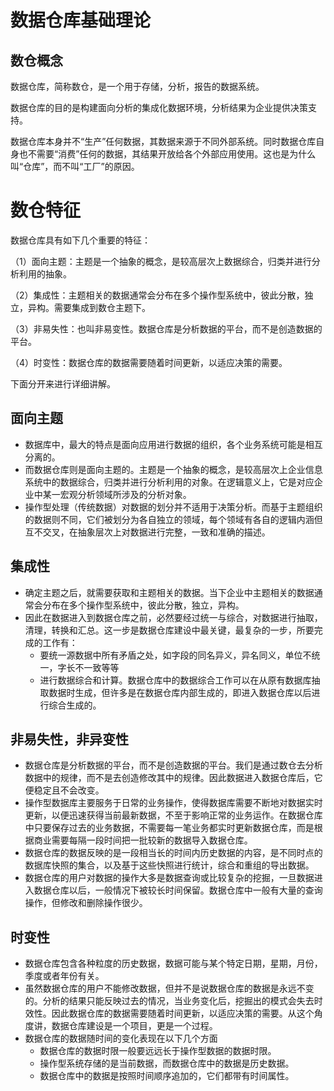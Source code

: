 # 数据仓库基础理论

## 数仓概念

数据仓库，简称数仓，是一个用于存储，分析，报告的数据系统。

数据仓库的目的是构建面向分析的集成化数据环境，分析结果为企业提供决策支持。

数据仓库本身并不“生产”任何数据，其数据来源于不同外部系统。同时数据仓库自身也不需要“消费”任何的数据，其结果开放给各个外部应用使用。这也是为什么叫“仓库”，而不叫“工厂”的原因。

# 数仓特征

数据仓库具有如下几个重要的特征：

（1）面向主题：主题是一个抽象的概念，是较高层次上数据综合，归类并进行分析利用的抽象。

（2）集成性：主题相关的数据通常会分布在多个操作型系统中，彼此分散，独立，异构。需要集成到数仓主题下。

（3）非易失性：也叫非易变性。数据仓库是分析数据的平台，而不是创造数据的平台。

（4）时变性：数据仓库的数据需要随着时间更新，以适应决策的需要。

下面分开来进行详细讲解。

## 面向主题

* 数据库中，最大的特点是面向应用进行数据的组织，各个业务系统可能是相互分离的。
* 而数据仓库则是面向主题的。主题是一个抽象的概念，是较高层次上企业信息系统中的数据综合，归类并进行分析利用的对象。在逻辑意义上，它是对应企业中某一宏观分析领域所涉及的分析对象。
* 操作型处理（传统数据）对数据的划分并不适用于决策分析。而基于主题组织的数据则不同，它们被划分为各自独立的领域，每个领域有各自的逻辑内涵但互不交叉，在抽象层次上对数据进行完整，一致和准确的描述。

## 集成性

* 确定主题之后，就需要获取和主题相关的数据。当下企业中主题相关的数据通常会分布在多个操作型系统中，彼此分散，独立，异构。
* 因此在数据进入到数据仓库之前，必然要经过统一与综合，对数据进行抽取，清理，转换和汇总。这一步是数据仓库建设中最关键，最复杂的一步，所要完成的工作有：
  * 要统一源数据中所有矛盾之处，如字段的同名异义，异名同义，单位不统一，字长不一致等等
  * 进行数据综合和计算。数据仓库中的数据综合工作可以在从原有数据库抽取数据时生成，但许多是在数据仓库内部生成的，即进入数据仓库以后进行综合生成的。

## 非易失性，非异变性

* 数据仓库是分析数据的平台，而不是创造数据的平台。我们是通过数仓去分析数据中的规律，而不是去创造修改其中的规律。因此数据进入数据仓库后，它便稳定且不会改变。
* 操作型数据库主要服务于日常的业务操作，使得数据库需要不断地对数据实时更新，以便迅速获得当前最新数据，不至于影响正常的业务运作。在数据仓库中只要保存过去的业务数据，不需要每一笔业务都实时更新数据仓库，而是根据商业需要每隔一段时间把一批较新的数据导入数据仓库。
* 数据仓库的数据反映的是一段相当长的时间内历史数据的内容，是不同时点的数据库快照的集合，以及基于这些快照进行统计，综合和重组的导出数据。
* 数据仓库的用户对数据的操作大多是数据查询或比较复杂的挖掘，一旦数据进入数据仓库以后，一般情况下被较长时间保留。数据仓库中一般有大量的查询操作，但修改和删除操作很少。

## 时变性

* 数据仓库包含各种粒度的历史数据，数据可能与某个特定日期，星期，月份，季度或者年份有关。
* 虽然数据仓库的用户不能修改数据，但并不是说数据仓库的数据是永远不变的。分析的结果只能反映过去的情况，当业务变化后，挖掘出的模式会失去时效性。因此数据仓库的数据需要随着时间更新，以适应决策的需要。从这个角度讲，数据仓库建设是一个项目，更是一个过程。
* 数据仓库的数据随时间的变化表现在以下几个方面
  * 数据仓库的数据时限一般要远远长于操作型数据的数据时限。
  * 操作型系统存储的是当前数据，而数据仓库中的数据是历史数据。
  * 数据仓库中的数据是按照时间顺序追加的，它们都带有时间属性。


